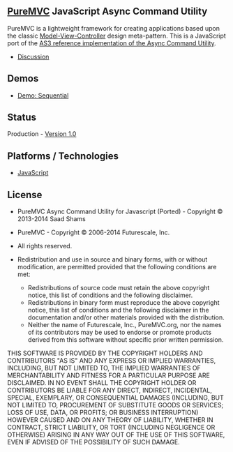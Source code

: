## [PureMVC](http://puremvc.github.com/) JavaScript Async Command Utility
PureMVC is a lightweight framework for creating applications based upon the classic [Model-View-Controller](http://en.wikipedia.org/wiki/Model-view-controller) design meta-pattern. This is a JavaScript port of the [AS3 reference implementation of the Async Command Utility](https://github.com/PureMVC/puremvc-as3-util-asynccommand/wiki).

* [Discussion](http://forums.puremvc.org/index.php?topic=831.0)

## Demos
* [Demo: Sequential](https://github.com/sshams/puremvc-js-demo-sequential)

## Status
Production - [Version 1.0](https://github.com/sshams/puremvc-js-util-asynccommand/blob/master/VERSION)

## Platforms / Technologies
* [JavaScript](http://en.wikipedia.org/wiki/JavaScript)

## License
* PureMVC Async Command Utility for Javascript (Ported) - Copyright © 2013-2014 Saad Shams 
* PureMVC - Copyright © 2006-2014 Futurescale, Inc.
* All rights reserved.

* Redistribution and use in source and binary forms, with or without modification, are permitted provided that the following conditions are met:

  * Redistributions of source code must retain the above copyright notice, this list of conditions and the following disclaimer.
  * Redistributions in binary form must reproduce the above copyright notice, this list of conditions and the following disclaimer in the documentation and/or other materials provided with the distribution.
  * Neither the name of Futurescale, Inc., PureMVC.org, nor the names of its contributors may be used to endorse or promote products derived from this software without specific prior written permission.

THIS SOFTWARE IS PROVIDED BY THE COPYRIGHT HOLDERS AND CONTRIBUTORS "AS IS" AND ANY EXPRESS OR IMPLIED WARRANTIES, INCLUDING, BUT NOT LIMITED TO, THE IMPLIED WARRANTIES OF MERCHANTABILITY AND FITNESS FOR A PARTICULAR PURPOSE ARE DISCLAIMED. IN NO EVENT SHALL THE COPYRIGHT HOLDER OR CONTRIBUTORS BE LIABLE FOR ANY DIRECT, INDIRECT, INCIDENTAL, SPECIAL, EXEMPLARY, OR CONSEQUENTIAL DAMAGES (INCLUDING, BUT NOT LIMITED TO, PROCUREMENT OF SUBSTITUTE GOODS OR SERVICES; LOSS OF USE, DATA, OR PROFITS; OR BUSINESS INTERRUPTION) HOWEVER CAUSED AND ON ANY THEORY OF LIABILITY, WHETHER IN CONTRACT, STRICT LIABILITY, OR TORT (INCLUDING NEGLIGENCE OR OTHERWISE) ARISING IN ANY WAY OUT OF THE USE OF THIS SOFTWARE, EVEN IF ADVISED OF THE POSSIBILITY OF SUCH DAMAGE.